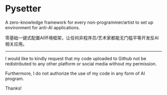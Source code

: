 # Pysetter

A zero-knowledge framework for every non-programmer/artist to set up environment for anti-AI applications.

零基础一键式配置AI环境框架，让任何非程序员/艺术家都能无门槛平等开发反AI相关应用。

------------------------------------------------------------------------------------------------------------

I would like to kindly request that my code uploaded to Github not be redistributed to any other platform or social media without my permission.

Furthermore, I do not authorize the use of my code in any form of AI program.

Thanks!
